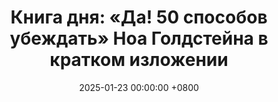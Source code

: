 ---
title: "Книга дня: «Да! 50 способов убеждать» Ноа Голдстейна в кратком изложении"
description: >-
  Книга «Да! 50 научно доказанных способов быть убедительным» (в соавторстве с Робертом Чалдини и Стивом Мартином) раскрывает практические методы влияния и убеждения, основанные на психологических исследованиях. Ноа Голдстейн и соавторы представляют 50 стратегий, которые помогают эффективно доносить идеи в бизнесе, продажах и повседневной жизни. Освойте искусство убеждения с книгой "Да!"! Узнайте 50 научных способов влиять и общаться. Читайте обзор!
date: 2025-01-23 00:00:00 +0800
categories: [Мышление, Конспекты-книг]
tags:
  [
    да-ноа-голдстейн,
    убеждение,
    психология,
    коммуникация,
    саморазвитие,
    влияние,
    переговоры,
    мотивация,
    принятие-решений,
    бизнес-коммуникация,
    психология-влияния,
    лидерство
  ]
image: 
alt: Обзор книги Да! 50 способов убеждать Ноа Голдстейна
fallback:
  - 
  -
---